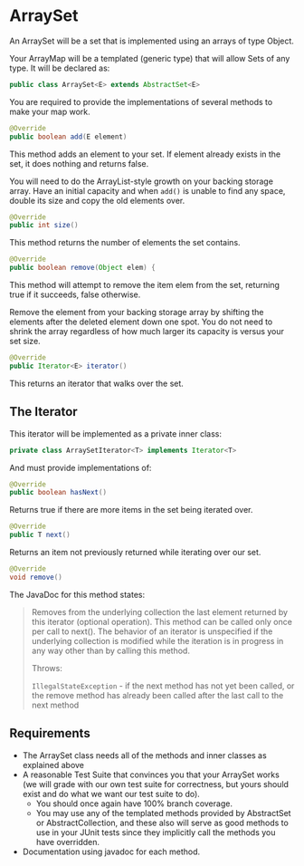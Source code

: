 # ArraySet

An ArraySet will be a set that is implemented using an arrays of type Object.

Your ArrayMap will be a templated (generic type) that will allow Sets of any type.
It will be declared as:

```Java
public class ArraySet<E> extends AbstractSet<E> 
```

You are required to provide the implementations of several methods to make your map work.

```Java
@Override
public boolean add(E element)
```
	
This method adds an element to your set. If element already exists in the set, it does nothing and returns false.

You will need to do the ArrayList-style growth on your backing storage array. Have an initial capacity and when `add()` is unable to find any space, double its size and copy the old elements over.

```Java
@Override
public int size()
```

This method returns the number of elements the set contains.

```Java
@Override
public boolean remove(Object elem) {
```
This method will attempt to remove the item elem from the set, returning true if it succeeds, false otherwise.

Remove the element from your backing storage array by shifting the elements after the deleted element down one spot. You do not need to shrink the array regardless of how much larger its capacity is versus your set size.

```Java		
@Override
public Iterator<E> iterator() 
```

This returns an iterator that walks over the set.

## The Iterator 
This iterator will be implemented as a private inner class:

```Java
private class ArraySetIterator<T> implements Iterator<T>
```

And must provide implementations of:

```Java
@Override
public boolean hasNext()
```

Returns true if there are more items in the set being iterated over.

```Java
@Override
public T next() 
```

Returns an item not previously returned while iterating over our set.

```Java
@Override
void remove()
```

The JavaDoc for this method states:

>Removes from the underlying collection the last element returned by this iterator (optional operation). This method can be called only once per call to next(). The behavior of an iterator is unspecified if the underlying collection is modified while the iteration is in progress in any way other than by calling this method.
>
>Throws:
>
>   `IllegalStateException` - if the next method has not yet been called, or the remove method has already been called after the last call to the next method 

## Requirements

- The ArraySet class needs all of the methods and inner classes as explained above
- A reasonable Test Suite that convinces you that your ArraySet works (we will grade with our own test suite for correctness, but yours should exist and do what we want our test suite to do).
  - You should once again have 100% branch coverage. 
  - You may use any of the templated methods provided by AbstractSet or AbstractCollection, and these also will serve as good methods to use in your JUnit tests since they implicitly call the methods you have overridden.
- Documentation using javadoc for each method.
 

 
 

